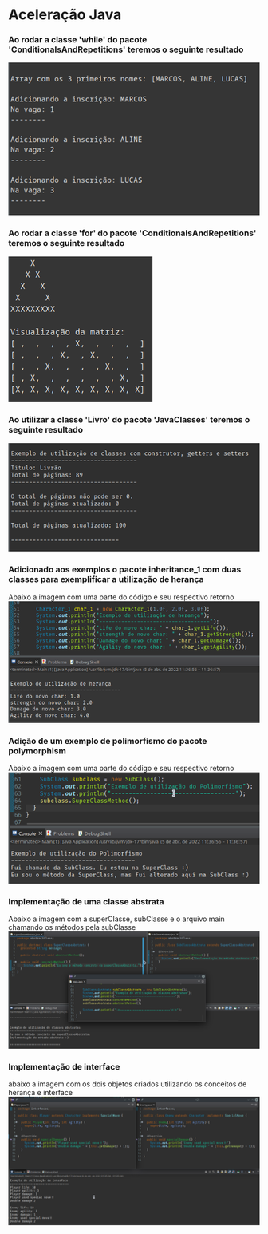 # Aceleração Java

### Ao rodar a classe 'while' do pacote 'ConditionalsAndRepetitions' teremos o seguinte resultado
![while output](images/class_while.png)

### Ao rodar a classe 'for'  do pacote 'ConditionalsAndRepetitions' teremos o seguinte resultado
![for output](images/class_for.png)

### Ao utilizar a classe 'Livro' do pacote 'JavaClasses' teremos o seguinte resultado
![Class Livro output](images/class_livro.png)

### Adicionado aos exemplos o pacote inheritance_1 com duas classes para exemplificar a utilização de herança
Abaixo a imagem com uma parte do código e seu respectivo retorno
![Class Character output](images/class_character.png)

### Adição de um exemplo de polimorfismo do pacote polymorphism
Abaixo a imagem com uma parte do código e seu respectivo retorno
![Class polymorphism output](images/class_subclass.png)

### Implementação de uma classe abstrata
Abaixo a imagem com a superClasse, subClasse e o arquivo main chamando os métodos pela subClasse
![Class abstractClass output](images/package_abstractClass.png)

### Implementação de interface
abaixo a imagem com os dois objetos criados utilizando os conceitos de herança e interface
![Package interfaces output](images/package_interfaces.png)

